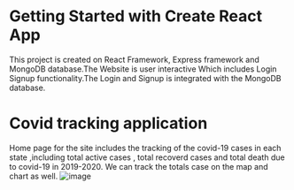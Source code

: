 # Getting Started with Create React App

This project is created on React Framework, Express framework and MongoDB database.The Website is user interactive Which includes Login 
Signup functionality.The Login and Signup is integrated with the MongoDB database.

# Covid tracking application
Home page for the site includes the tracking of the covid-19 cases in each state ,including total active cases , total recoverd cases and
total death due to covid-19 in 2019-2020. We can track the totals case on the map and chart as well.
![image](https://user-images.githubusercontent.com/53044860/111345972-c81bfa00-86a3-11eb-86bb-e01f88dacdbd.png)
